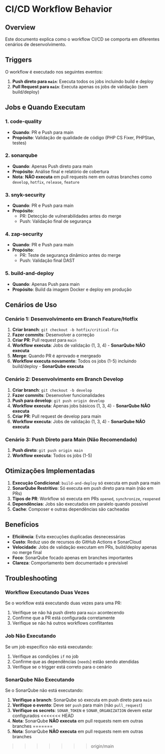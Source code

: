 # CI/CD Workflow Behavior

## Overview

Este documento explica como o workflow CI/CD se comporta em diferentes cenários de desenvolvimento.

## Triggers

O workflow é executado nos seguintes eventos:

1. **Push direto para `main`**: Executa todos os jobs incluindo build e deploy
2. **Pull Request para `main`**: Executa apenas os jobs de validação (sem build/deploy)

## Jobs e Quando Executam

### 1. code-quality
- **Quando**: PR e Push para main
- **Propósito**: Validação de qualidade de código (PHP CS Fixer, PHPStan, testes)

### 2. sonarqube
- **Quando**: Apenas Push direto para main
- **Propósito**: Análise final e relatório de cobertura
- **Nota**: **NÃO executa** em pull requests nem em outras branches como `develop`, `hotfix`, `release`, `feature`

### 3. snyk-security
- **Quando**: PR e Push para main
- **Propósito**: 
  - PR: Detecção de vulnerabilidades antes do merge
  - Push: Validação final de segurança

### 4. zap-security
- **Quando**: PR e Push para main
- **Propósito**: 
  - PR: Teste de segurança dinâmico antes do merge
  - Push: Validação final DAST

### 5. build-and-deploy
- **Quando**: Apenas Push para main
- **Propósito**: Build da imagem Docker e deploy em produção

## Cenários de Uso

### Cenário 1: Desenvolvimento em Branch Feature/Hotfix

1. **Criar branch**: `git checkout -b hotfix/critical-fix`
2. **Fazer commits**: Desenvolver a correção
3. **Criar PR**: Pull request para `main`
4. **Workflow executa**: Jobs de validação (1, 3, 4) - **SonarQube NÃO executa**
5. **Merge**: Quando PR é aprovado e mergeado
6. **Workflow executa novamente**: Todos os jobs (1-5) incluindo build/deploy - **SonarQube executa**

### Cenário 2: Desenvolvimento em Branch Develop

1. **Criar branch**: `git checkout -b develop`
2. **Fazer commits**: Desenvolver funcionalidades
3. **Push para develop**: `git push origin develop`
4. **Workflow executa**: Apenas jobs básicos (1, 3, 4) - **SonarQube NÃO executa**
5. **Criar PR**: Pull request de develop para main
6. **Workflow executa**: Jobs de validação (1, 3, 4) - **SonarQube NÃO executa**

### Cenário 3: Push Direto para Main (Não Recomendado)

1. **Push direto**: `git push origin main`
2. **Workflow executa**: Todos os jobs (1-5)

## Otimizações Implementadas

1. **Execução Condicional**: `build-and-deploy` só executa em push para main
2. **SonarQube Restritivo**: Só executa em push direto para main (não em PRs)
3. **Tipos de PR**: Workflow só executa em PRs `opened`, `synchronize`, `reopened`
4. **Dependências**: Jobs são executados em paralelo quando possível
5. **Cache**: Composer e outras dependências são cacheadas

## Benefícios

- **Eficiência**: Evita execuções duplicadas desnecessárias
- **Custo**: Reduz uso de recursos do GitHub Actions e SonarCloud
- **Velocidade**: Jobs de validação executam em PRs, build/deploy apenas no merge final
- **Foco**: SonarQube focado apenas em branches importantes
- **Clareza**: Comportamento bem documentado e previsível

## Troubleshooting

### Workflow Executando Duas Vezes

Se o workflow está executando duas vezes para uma PR:

1. Verifique se não há push direto para `main` acontecendo
2. Confirme que a PR está configurada corretamente
3. Verifique se não há outros workflows conflitantes

### Job Não Executando

Se um job específico não está executando:

1. Verifique as condições `if` no job
2. Confirme que as dependências (`needs`) estão sendo atendidas
3. Verifique se o trigger está correto para o cenário

### SonarQube Não Executando

Se o SonarQube não está executando:

1. **Verifique a branch**: SonarQube só executa em push direto para `main`
2. **Verifique o evento**: Deve ser `push` para main (não `pull_request`)
3. **Verifique os secrets**: `SONAR_TOKEN` e `SONAR_ORGANIZATION` devem estar configurados
<<<<<<< HEAD
4. **Nota**: SonarQube **NÃO executa** em pull requests nem em outras branches 
=======
4. **Nota**: SonarQube **NÃO executa** em pull requests nem em outras branches
>>>>>>> origin/main
